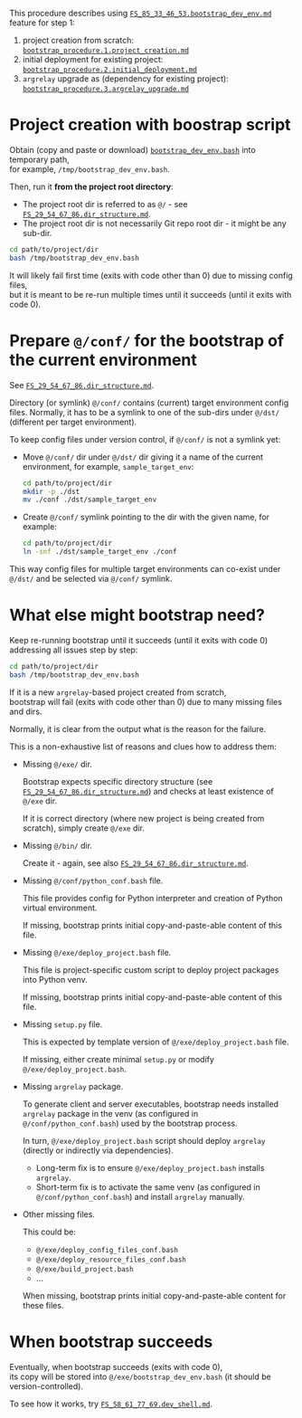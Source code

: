 
This procedure describes using [`FS_85_33_46_53.bootstrap_dev_env.md`][FS_85_33_46_53.bootstrap_dev_env.md] feature for step 1:
1.  project creation from scratch: [`bootstrap_procedure.1.project_creation.md`][bootstrap_procedure.1.project_creation.md]
2.  initial deployment for existing project: [`bootstrap_procedure.2.initial_deployment.md`][bootstrap_procedure.2.initial_deployment.md]
3.  `argrelay` upgrade as (dependency for existing project): [`bootstrap_procedure.3.argrelay_upgrade.md`][bootstrap_procedure.3.argrelay_upgrade.md]

# Project creation with boostrap script

Obtain (copy and paste or download) [`bootstrap_dev_env.bash`][bootstrap_dev_env.bash] into temporary path,<br/>
for example, `/tmp/bootstrap_dev_env.bash`.

Then, run it **from the project root directory**:
*   The project root dir is referred to as `@/` - see [`FS_29_54_67_86.dir_structure.md`][FS_29_54_67_86.dir_structure.md].
*   The project root dir is not necessarily Git repo root dir - it might be any sub-dir.

```sh
cd path/to/project/dir
bash /tmp/bootstrap_dev_env.bash
```

It will likely fail first time (exits with code other than 0) due to missing config files,<br/>
but it is meant to be re-run multiple times until it succeeds (until it exits with code 0).

# Prepare `@/conf/` for the bootstrap of the current environment

See [`FS_29_54_67_86.dir_structure.md`][FS_29_54_67_86.dir_structure.md].

Directory (or symlink) `@/conf/` contains (current) target environment config files.
Normally, it has to be a symlink to one of the sub-dirs under `@/dst/` (different per target environment).

To keep config files under version control, if `@/conf/` is not a symlink yet:

*   Move `@/conf/` dir under `@/dst/` dir giving it a name of the current environment, for example, `sample_target_env`:

    ```sh
    cd path/to/project/dir
    mkdir -p ./dst
    mv ./conf ./dst/sample_target_env
    ```

*   Create `@/conf/` symlink pointing to the dir with the given name, for example:

    ```sh
    cd path/to/project/dir
    ln -snf ./dst/sample_target_env ./conf
    ```

This way config files for multiple target environments can co-exist under `@/dst/` and be selected via `@/conf/` symlink.

# What else might bootstrap need?

Keep re-running bootstrap until it succeeds (until it exits with code 0) addressing all issues step by step:

```sh
cd path/to/project/dir
bash /tmp/bootstrap_dev_env.bash
```

If it is a new `argrelay`-based project created from scratch,<br/>
bootstrap will fail (exits with code other than 0) due to many missing files and dirs.

Normally, it is clear from the output what is the reason for the failure.

This is a non-exhaustive list of reasons and clues how to address them:

*   Missing `@/exe/` dir.

    Bootstrap expects specific directory structure (see [`FS_29_54_67_86.dir_structure.md`][FS_29_54_67_86.dir_structure.md])
    and checks at least existence of `@/exe` dir.

    If it is correct directory (where new project is being created from scratch), simply create `@/exe` dir.

*   Missing `@/bin/` dir.

    Create it - again, see also [`FS_29_54_67_86.dir_structure.md`][FS_29_54_67_86.dir_structure.md].

*   Missing `@/conf/python_conf.bash` file.

    This file provides config for Python interpreter and creation of Python virtual environment.

    If missing, bootstrap prints initial copy-and-paste-able content of this file.

*   Missing `@/exe/deploy_project.bash` file.

    This file is project-specific custom script to deploy project packages into Python venv.

    If missing, bootstrap prints initial copy-and-paste-able content of this file.

*   Missing `setup.py` file.

    This is expected by template version of `@/exe/deploy_project.bash` file.

    If missing, either create minimal `setup.py` or modify `@/exe/deploy_project.bash`.

*   Missing `argrelay` package.

    To generate client and server executables, bootstrap needs installed `argrelay` package
    in the venv (as configured in `@/conf/python_conf.bash`) used by the bootstrap process.

    In turn, `@/exe/deploy_project.bash` script should deploy `argrelay` (directly or indirectly via dependencies).

    *   Long-term fix is to ensure `@/exe/deploy_project.bash` installs `argrelay`.
    *   Short-term fix is to activate the same venv (as configured in `@/conf/python_conf.bash`) and install `argrelay` manually.

*   Other missing files.

    This could be:

    *   `@/exe/deploy_config_files_conf.bash`
    *   `@/exe/deploy_resource_files_conf.bash`
    *   `@/exe/build_project.bash`
    *   ...

    When missing, bootstrap prints initial copy-and-paste-able content for these files.

# When bootstrap succeeds

Eventually, when bootstrap succeeds (exits with code 0),<br/>
its copy will be stored into `@/exe/bootstrap_dev_env.bash` (it should be version-controlled).

To see how it works, try [`FS_58_61_77_69.dev_shell.md`][FS_58_61_77_69.dev_shell.md].

[bootstrap_procedure.1.project_creation.md]: bootstrap_procedure.1.project_creation.md
[bootstrap_procedure.2.initial_deployment.md]: bootstrap_procedure.2.initial_deployment.md
[bootstrap_procedure.3.argrelay_upgrade.md]: bootstrap_procedure.3.argrelay_upgrade.md

[FS_85_33_46_53.bootstrap_dev_env.md]: ../feature_stories/FS_85_33_46_53.bootstrap_dev_env.md
[FS_29_54_67_86.dir_structure.md]: ../feature_stories/FS_29_54_67_86.dir_structure.md
[FS_58_61_77_69.dev_shell.md]: ../feature_stories/FS_58_61_77_69.dev_shell.md
[bootstrap_dev_env.bash]: ../../exe/bootstrap_dev_env.bash
[root_readme.md]: ../../readme.md
